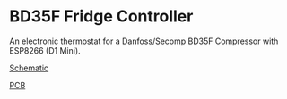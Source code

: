 # BD35F Fridge Controller
An electronic thermostat for a Danfoss/Secomp BD35F Compressor with ESP8266 (D1 Mini).

[Schematic](https://github.com/AK-Homberger/BD35F-FridgeController/blob/main/BD35F-FridgeController/BD35F-FridgeController-Sch.pdf)

[PCB](https://github.com/AK-Homberger/BD35F-FridgeController/blob/main/BD35F-FridgeController/BD35F-FridgeController-3D.png)
